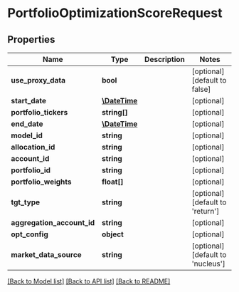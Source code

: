 # PortfolioOptimizationScoreRequest

## Properties
Name | Type | Description | Notes
------------ | ------------- | ------------- | -------------
**use_proxy_data** | **bool** |  | [optional] [default to false]
**start_date** | [**\DateTime**](\DateTime.md) |  | [optional] 
**portfolio_tickers** | **string[]** |  | [optional] 
**end_date** | [**\DateTime**](\DateTime.md) |  | [optional] 
**model_id** | **string** |  | [optional] 
**allocation_id** | **string** |  | [optional] 
**account_id** | **string** |  | [optional] 
**portfolio_id** | **string** |  | [optional] 
**portfolio_weights** | **float[]** |  | [optional] 
**tgt_type** | **string** |  | [optional] [default to 'return']
**aggregation_account_id** | **string** |  | [optional] 
**opt_config** | **object** |  | [optional] 
**market_data_source** | **string** |  | [optional] [default to 'nucleus']

[[Back to Model list]](../README.md#documentation-for-models) [[Back to API list]](../README.md#documentation-for-api-endpoints) [[Back to README]](../README.md)


